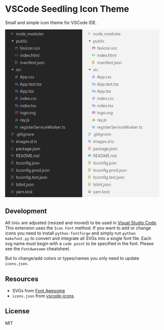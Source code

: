 # VSCode Seedling Icon Theme

Small and simple icon theme for VSCode IDE.

![VSCode Seedling Icon Theme](https://raw.githubusercontent.com/rastikerdar/vscode-seedling-icon-theme/master/images/preview.png)

## Development

All `SVGs` are adjusted (resized and moved) to be used in [Visual Studio Code](http://code.visualstudio.com/). This extension uses the `Icon Font` method. If you want to add or change icons you need to install `python-fontforge` and simply run `python makefont.py` to convert and integrate all SVGs into a single font file. Each svg name must begin with a `code point` to be specified in the font. Please see the `FontAwesome` cheatsheet.

But to change/add colors or types/names you only need to update `icons.json`.

## Resources

- SVGs from [Font Awesome](http://fontawesome.com/)
- `icons.json` from [vscode-icons](https://github.com/vscode-icons/vscode-icons)

## License

MIT